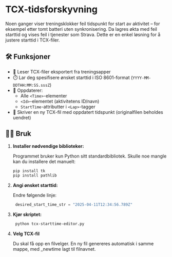 # TCX-tidsforskyvning

Noen ganger viser treningsklokker feil tidspunkt for start av aktivitet – for eksempel etter tomt batteri uten synkronisering. Da lagres økta med feil starttid og vises feil i tjenester som Strava. Dette er en enkel løsning for å justere starttid i TCX-filer.


## 🛠️ Funksjoner

- 📂 Leser TCX-filer eksportert fra treningsapper
- ⏱️ Lar deg spesifisere ønsket starttid i ISO 8601-format (`YYYY-MM-DDTHH:MM:SS.sssZ`)
- 🔄 Oppdaterer:
  - Alle `<Time>`-elementer
  - `<Id>`-elementet (aktivitetens ID/navn)
  - `StartTime`-attributter i `<Lap>`-tagger
- 💾 Skriver en ny TCX-fil med oppdatert tidspunkt (originalfilen beholdes uendret)

## 🧑‍💻 Bruk

1. **Installer nødvendige biblioteker:**

   Programmet bruker kun Python sitt standardbibliotek. Skulle noe mangle kan du installere det manuelt:

   ```bash
   pip install tk
   pip install pathlib

2. **Angi ønsket starttid:**

   Endre følgende linje:
   ```python
    desired_start_time_str = "2025-04-11T12:34:56.789Z"

3. **Kjør skriptet:**
   ```bash
    python tcx-starttime-editor.py

4. **Velg TCX-fil**

   Du skal få opp en filvelger. En ny fil genereres automatisk i samme mappe, med _newtime lagt til filnavnet.

